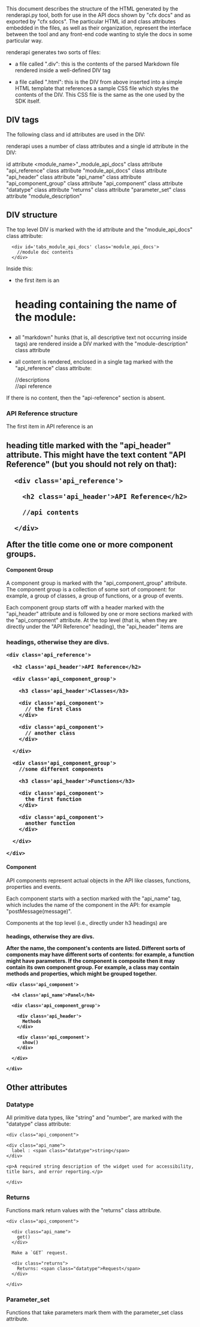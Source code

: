 <!-- This Source Code Form is subject to the terms of the Mozilla Public
   - License, v. 2.0. If a copy of the MPL was not distributed with this
   - file, You can obtain one at http://mozilla.org/MPL/2.0/. -->


This document describes the structure of the HTML generated by the renderapi.py
tool, both for use in the API docs shown by "cfx docs" and as exported by
"cfx sdocs". The particular HTML id and class attributes embedded in the files,
as well as their organization, represent the interface between the tool and any
front-end code wanting to style the docs in some particular way.

renderapi generates two sorts of files:

- a file called "<module-name>.div": this is the contents of the parsed
Markdown file rendered inside a well-defined DIV tag

- a file called "<module-name>.html": this is the DIV from above inserted into
a simple HTML template that references a sample CSS file which styles the
contents of the DIV. This CSS file is the same as the one used by the SDK
itself.

DIV tags
--------
The following class and id attributes are used in the DIV:

renderapi uses a number of class attributes and a single id attribute in the DIV:

id attribute    <module_name>"_module_api_docs"
class attribute "api_reference"
class attribute "module_api_docs"
class attribute "api_header"
class attribute "api_name"
class attribute "api_component_group"
class attribute "api_component"
class attribute "datatype"
class attribute "returns"
class attribute "parameter_set"
class attribute "module_description"

DIV structure
-------------
The top level DIV is marked with the id attribute and the "module_api_docs" class
attribute:

      <div id='tabs_module_api_docs' class='module_api_docs'>
        //module doc contents
      </div>


Inside this:

- the first item is an <h1> heading containing the name of the module:

- all "markdown" hunks (that is, all descriptive text not occurring
inside <api></api> tags) are rendered inside a DIV marked with the
"module-description" class attribute

- all <api></api> content is rendered, enclosed in a single tag marked
with the "api_reference" class attribute:

    <div id='tabs_module_api_docs' class='module_api_docs'>
      <div class='module_description'>
        //descriptions
      </div>
        <div class='api_reference'>
        //api reference
      </div>
    </div>

If there is no <api></api> content, then the "api-reference" section is absent.

### API Reference structure ###

The first item in API reference is an <h2> heading title marked with the
"api_header" attribute. This might have the text content "API Reference"
(but you should not rely on that):

      <div class='api_reference'>

        <h2 class='api_header'>API Reference</h2>

        //api contents

      </div>

After the title come one or more component groups.

#### Component Group ####

A component group is marked with the "api_component_group" attribute. The
component group is a collection of some sort of component: for example, a group
of classes, a group of functions, or a group of events.

Each component group starts off with a header marked with the
"api_header" attribute and is followed by one or more sections marked with the
"api_component" attribute.
At the top level (that is, when they are directly under the "API Reference"
heading), the "api_header" items are <h3> headings, otherwise they are divs.

    <div class='api_reference'>

      <h2 class='api_header'>API Reference</h2>

      <div class='api_component_group'>

        <h3 class='api_header'>Classes</h3>

        <div class='api_component'>
          // the first class
        </div>

        <div class='api_component'>
          // another class
        </div>

      </div>

      <div class='api_component_group'>
        //some different components

        <h3 class='api_header'>Functions</h3>

        <div class='api_component'>
          the first function
        </div>

        <div class='api_component'>
          another function
        </div>

      </div>

    </div>

#### Component ####

API components represent actual objects in the API like classes, functions,
properties and events.

Each component starts with a section marked with the
"api_name" tag, which includes the name of the component in the API: for
example "postMessage(message)".

Components at the top level (i.e., directly under h3 headings) are <h4>
headings, otherwise they are divs.

After the name, the component's contents are listed. Different sorts of
components may have different sorts of contents: for example, a function might
have parameters. If the component is composite then it may contain its own
component group. For example, a class may contain methods and properties,
which might be grouped together.

    <div class='api_component'>

      <h4 class='api_name'>Panel</h4>

      <div class='api_component_group'>

        <div class='api_header'>
          Methods
        </div>

        <div class='api_component'>
          show()
        </div>

      </div>

    </div>

Other attributes
-----------------------------

### Datatype ###
All primitive data types, like "string" and "number", are marked with the
"datatype" class attribute:

    <div class="api_component">

    <div class="api_name">
      label : <span class="datatype">string</span>
    </div>

    <p>A required string description of the widget used for accessibility,
    title bars, and error reporting.</p>

    </div>

### Returns ###

Functions mark return values with the "returns" class attribute.

    <div class="api_component">

      <div class="api_name">
        get()
      </div>

      Make a `GET` request.

      <div class="returns">
        Returns: <span class="datatype">Request</span>
      </div>

    </div>

### Parameter_set ###

Functions that take parameters mark them with the parameter_set class
attribute.
